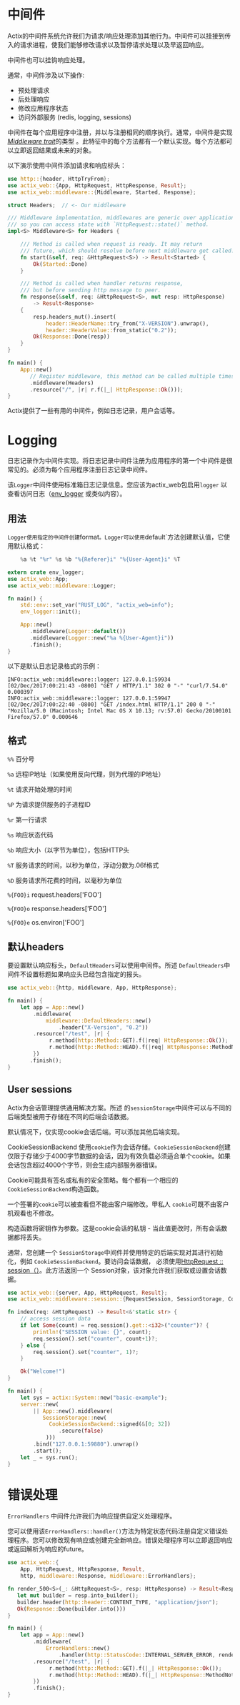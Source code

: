 # 中间件

Actix的中间件系统允许我们为请求/响应处理添加其他行为。中间件可以挂接到传入的请求进程，使我们能够修改请求以及暂停请求处理以及早返回响应。

中间件也可以挂钩响应处理。

通常，中间件涉及以下操作:

* 预处理请求
* 后处理响应
* 修改应用程序状态
* 访问外部服务 (redis, logging, sessions)

中间件在每个应用程序中注册，并以与注册相同的顺序执行。通常，中间件是实现[*Middleware trait*](https://actix.rs/actix-web/actix_web/middleware/trait.Middleware.html)的类型 。此特征中的每个方法都有一个默认实现。每个方法都可以立即返回结果或未来的对象。

以下演示使用中间件添加请求和响应标头：

```rust
use http::{header, HttpTryFrom};
use actix_web::{App, HttpRequest, HttpResponse, Result};
use actix_web::middleware::{Middleware, Started, Response};

struct Headers;  // <- Our middleware

/// Middleware implementation, middlewares are generic over application state,
/// so you can access state with `HttpRequest::state()` method.
impl<S> Middleware<S> for Headers {

    /// Method is called when request is ready. It may return
    /// future, which should resolve before next middleware get called.
    fn start(&self, req: &HttpRequest<S>) -> Result<Started> {
        Ok(Started::Done)
    }

    /// Method is called when handler returns response,
    /// but before sending http message to peer.
    fn response(&self, req: &HttpRequest<S>, mut resp: HttpResponse)
        -> Result<Response>
    {
        resp.headers_mut().insert(
            header::HeaderName::try_from("X-VERSION").unwrap(),
            header::HeaderValue::from_static("0.2"));
        Ok(Response::Done(resp))
    }
}

fn main() {
    App::new()
       // Register middleware, this method can be called multiple times
       .middleware(Headers)
       .resource("/", |r| r.f(|_| HttpResponse::Ok()));
}
```

Actix提供了一些有用的中间件，例如日志记录，用户会话等。

# Logging

日志记录作为中间件实现。将日志记录中间件注册为应用程序的第一个中间件是很常见的。必须为每个应用程序注册日志记录中间件。

该`Logger`中间件使用标准箱日志记录信息。您应该为actix_web包启用`logger` 以查看访问日志（[env_logger](https://docs.rs/env_logger/*/env_logger/) 或类似内容）。

## 用法

`Logger使用指定的中间件创建`format`。Logger可以使用`default`方法创建默认值，它使用默认格式：

```rust
    %a %t "%r" %s %b "%{Referer}i" "%{User-Agent}i" %T
```

```rust
extern crate env_logger;
use actix_web::App;
use actix_web::middleware::Logger;

fn main() {
    std::env::set_var("RUST_LOG", "actix_web=info");
    env_logger::init();

    App::new()
       .middleware(Logger::default())
       .middleware(Logger::new("%a %{User-Agent}i"))
       .finish();
}
```

以下是默认日志记录格式的示例：

```
INFO:actix_web::middleware::logger: 127.0.0.1:59934 [02/Dec/2017:00:21:43 -0800] "GET / HTTP/1.1" 302 0 "-" "curl/7.54.0" 0.000397
INFO:actix_web::middleware::logger: 127.0.0.1:59947 [02/Dec/2017:00:22:40 -0800] "GET /index.html HTTP/1.1" 200 0 "-" "Mozilla/5.0 (Macintosh; Intel Mac OS X 10.13; rv:57.0) Gecko/20100101 Firefox/57.0" 0.000646
```

## 格式

 `%%`  百分号

 `%a`  远程IP地址（如果使用反向代理，则为代理的IP地址）

 `%t` 请求开始处理的时间

 `%P`  为请求提供服务的子进程ID

 `%r`  第一行请求

 `%s`  响应状态代码

 `%b`  响应大小（以字节为单位），包括HTTP头

 `%T`  服务请求的时间，以秒为单位，浮动分数为.06f格式

 `%D`  服务请求所花费的时间，以毫秒为单位

 `%{FOO}i`  request.headers['FOO']

 `%{FOO}o`  response.headers['FOO']

 `%{FOO}e`  os.environ['FOO']

## 默认headers

要设置默认响应标头，`DefaultHeaders`可以使用中间件。所述 `DefaultHeaders`中间件不设置标题如果响应头已经包含指定的报头。

```rust
use actix_web::{http, middleware, App, HttpResponse};

fn main() {
    let app = App::new()
        .middleware(
            middleware::DefaultHeaders::new()
                .header("X-Version", "0.2"))
        .resource("/test", |r| {
             r.method(http::Method::GET).f(|req| HttpResponse::Ok());
             r.method(http::Method::HEAD).f(|req| HttpResponse::MethodNotAllowed());
        })
       .finish();
}
```

## User sessions

Actix为会话管理提供通用解决方案。所述 的`sessionStorage`中间件可以与不同的后端类型被用于存储在不同的后端会话数据。

默认情况下，仅实现cookie会话后端。可以添加其他后端实现。

CookieSessionBackend 使用`cookie`作为会话存储。`CookieSessionBackend`创建仅限于存储少于4000字节数据的会话，因为有效负载必须适合单个cookie。如果会话包含超过4000个字节，则会生成内部服务器错误。

Cookie可能具有签名或私有的安全策略。每个都有一个相应的`CookieSessionBackend`构造函数。

一个签署的`cookie`可以被查看但不能由客户端修改。甲私人 `cookie`可既不由客户机观看也不修改。

构造函数将密钥作为参数。这是cookie会话的私钥 - 当此值更改时，所有会话数据都将丢失。

通常，您创建一个 `SessionStorage`中间件并使用特定的后端实现对其进行初始化，例如 `CookieSessionBackend`。要访问会话数据， 必须使用[HttpRequest :: session（）](https://actix.rs/actix-web/actix_web/middleware/session/trait.RequestSession.html#tymethod.session)。此方法返回一个 Session对象，该对象允许我们获取或设置会话数据。

```rust
use actix_web::{server, App, HttpRequest, Result};
use actix_web::middleware::session::{RequestSession, SessionStorage, CookieSessionBackend};

fn index(req: &HttpRequest) -> Result<&'static str> {
    // access session data
    if let Some(count) = req.session().get::<i32>("counter")? {
        println!("SESSION value: {}", count);
        req.session().set("counter", count+1)?;
    } else {
        req.session().set("counter", 1)?;
    }

    Ok("Welcome!")
}

fn main() {
    let sys = actix::System::new("basic-example");
    server::new(
        || App::new().middleware(
           SessionStorage::new(
             CookieSessionBackend::signed(&[0; 32])
                .secure(false)
            )))
        .bind("127.0.0.1:59880").unwrap()
        .start();
    let _ = sys.run();
}
```

# 错误处理

`ErrorHandlers` 中间件允许我们为响应提供自定义处理程序。

您可以使用该`ErrorHandlers::handler()`方法为特定状态代码注册自定义错误处理程序。您可以修改现有响应或创建完全新响应。错误处理程序可以立即返回响应或返回解析为响应的future。

```rust
use actix_web::{
    App, HttpRequest, HttpResponse, Result,
    http, middleware::Response, middleware::ErrorHandlers};

fn render_500<S>(_: &HttpRequest<S>, resp: HttpResponse) -> Result<Response> {
   let mut builder = resp.into_builder();
   builder.header(http::header::CONTENT_TYPE, "application/json");
   Ok(Response::Done(builder.into()))
}

fn main() {
    let app = App::new()
        .middleware(
            ErrorHandlers::new()
                .handler(http::StatusCode::INTERNAL_SERVER_ERROR, render_500))
        .resource("/test", |r| {
             r.method(http::Method::GET).f(|_| HttpResponse::Ok());
             r.method(http::Method::HEAD).f(|_| HttpResponse::MethodNotAllowed());
        })
        .finish();
}
```
